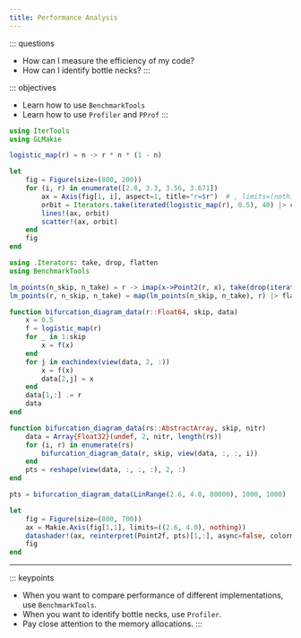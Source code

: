 ```yaml
---
title: Performance Analysis
---
```


::: questions
- How can I measure the efficiency of my code?
- How can I identify bottle necks?
:::

::: objectives
- Learn how to use `BenchmarkTools`
- Learn how to use `Profiler` and `PProf`
:::

```julia
using IterTools
using GLMakie

logistic_map(r) = n -> r * n * (1 - n)
```

```julia
let
	fig = Figure(size=(800, 200))
	for (i, r) in enumerate([2.8, 3.3, 3.56, 3.671])
		ax = Axis(fig[1, i], aspect=1, title="r=$r")  # , limits=(nothing, nothing))
		orbit = Iterators.take(iterated(logistic_map(r), 0.5), 40) |> collect
		lines!(ax, orbit)
		scatter!(ax, orbit)
	end
	fig
end
```

```julia
using .Iterators: take, drop, flatten
using BenchmarkTools
```

```julia
lm_points(n_skip, n_take) = r -> imap(x->Point2(r, x), take(drop(iterated(logistic_map(r), 0.5), n_skip), n_take))
lm_points(r, n_skip, n_take) = map(lm_points(n_skip, n_take), r) |> flatten |> collect
```

```julia
function bifurcation_diagram_data(r::Float64, skip, data)
	x = 0.5
	f = logistic_map(r)
	for _ in 1:skip
		x = f(x)
	end
	for j in eachindex(view(data, 2, :))
		x = f(x)
		data[2,j] = x
	end
	data[1,:] .= r
	data
end
```

```julia
function bifurcation_diagram_data(rs::AbstractArray, skip, nitr)
	data = Array{Float32}(undef, 2, nitr, length(rs))
	for (i, r) in enumerate(rs)
		bifurcation_diagram_data(r, skip, view(data, :, :, i))
	end
	pts = reshape(view(data, :, :, :), 2, :)
end
```

```julia
pts = bifurcation_diagram_data(LinRange(2.6, 4.0, 80000), 1000, 1000)
```

```julia
let
	fig = Figure(size=(800, 700))
	ax = Makie.Axis(fig[1,1], limits=((2.6, 4.0), nothing))
	datashader!(ax, reinterpret(Point2f, pts)[1,:], async=false, colormap=:deep)
	fig
end
```

---

::: keypoints
- When you want to compare performance of different implementations, use `BenchmarkTools`.
- When you want to identify bottle necks, use `Profiler`.
- Pay close attention to the memory allocations.
:::


